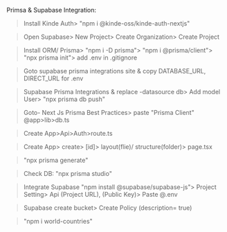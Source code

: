 Primsa & Supabase Integration:
>Install Kinde Auth> "npm i @kinde-oss/kinde-auth-nextjs"

> Open Supabase> New Project> Create Organization> Create Project

> Install ORM/ Prisma> "npm i -D prisma"> "npm i @prisma/client"> "npx prisma init"> add .env in .gitignore 

>Goto supabase prisma integrations site & copy DATABASE_URL, DIRECT_URL for .env

>Supabase Prisma Integrations & replace -datasource db> Add model User> "npx prisma db push"

>Goto- Next Js Prisma Best Practices> paste "Prisma Client" @app>lib>db.ts

>Create App>Api>Auth>route.ts

>Create App> create> [id]> layout(flie)/ structure(folder)> page.tsx

>"npx prisma generate"

>Check DB: "npx prisma studio"

>Integrate Supabase "npm install @supabase/supabase-js"> Project Setting> Api (Project URL), (Public Key)> Paste @.env

>Supabase create bucket> Create Policy (description= true)

>"npm i world-countries"
